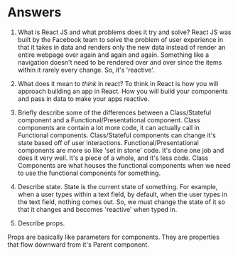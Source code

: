 # Answers

1.  What is React JS and what problems does it try and solve?
React JS was built by the Facebook team to solve the problem of user experience in that it takes in data and renders only the new data instead of render an entire webpage over again and again and again. Something like a navigation doesn't need to be rendered over and over since the items within it rarely every change. So, it's 'reactive'.

1.  What does it mean to _think_ in react?
To think in React is how you will approach building an app in React. How you will build your components and pass in data to make your apps reactive.

1.  Briefly describe some of the differences between a Class/Stateful component and a Functional/Presentational component.
Class components are contain a lot more code, it can actually call in Functional components. Class/Stateful components can change it's state based off of user interactions. Functional/Presentational components are more so like 'set in stone' code. It's done one job and does it very well. It's a piece of a whole, and it's less code. Class Components are what houses the functional components when we need to use the functional components for something.

1.  Describe state.
State is the current state of something. For example, when a user types within a text field, by default, when the user types in the text field, nothing comes out. So, we must change the state of it so that it changes and becomes 'reactive' when typed in.

1.  Describe props.

Props are basically like parameters for components. They are properties that flow downward from it's Parent component.